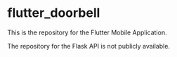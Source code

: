 # flutter_doorbell

This is the repository for the Flutter Mobile Application.

The repository for the Flask API is not publicly available.

